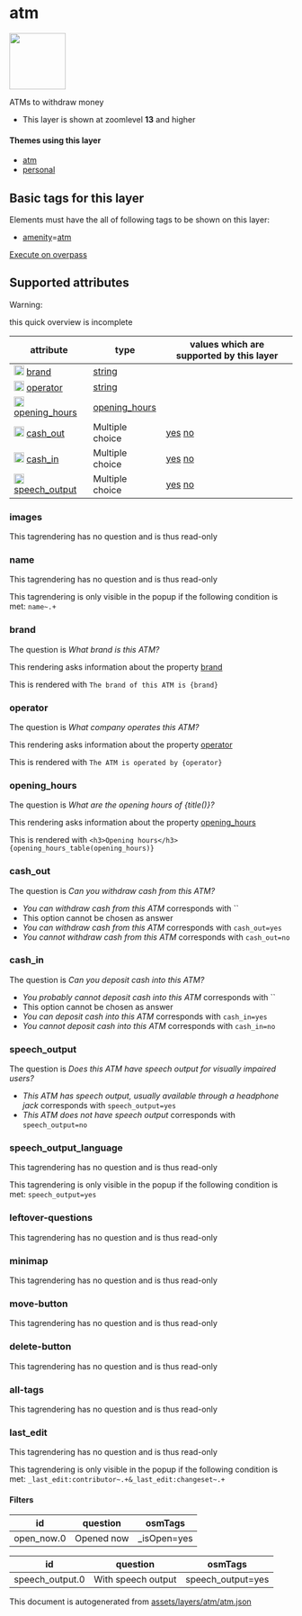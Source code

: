 [//]: # (WARNING: this file is automatically generated. Please find the sources at the bottom and edit those sources)

 atm 
=====



<img src='https://mapcomplete.osm.be/circle:white;./assets/layers/atm/atm.svg' height="100px"> 

ATMs to withdraw money






  - This layer is shown at zoomlevel **13** and higher




#### Themes using this layer 





  - [atm](https://mapcomplete.osm.be/atm)
  - [personal](https://mapcomplete.osm.be/personal)




 Basic tags for this layer 
---------------------------



Elements must have the all of following tags to be shown on this layer:



  - <a href='https://wiki.openstreetmap.org/wiki/Key:amenity' target='_blank'>amenity</a>=<a href='https://wiki.openstreetmap.org/wiki/Tag:amenity%3Datm' target='_blank'>atm</a>


[Execute on overpass](http://overpass-turbo.eu/?Q=%5Bout%3Ajson%5D%5Btimeout%3A90%5D%3B(%20%20%20%20nwr%5B%22amenity%22%3D%22atm%22%5D(%7B%7Bbbox%7D%7D)%3B%0A)%3Bout%20body%3B%3E%3Bout%20skel%20qt%3B)



 Supported attributes 
----------------------



Warning: 

this quick overview is incomplete



attribute | type | values which are supported by this layer
----------- | ------ | ------------------------------------------
[<img src='https://mapcomplete.osm.be/assets/svg/statistics.svg' height='18px'>](https://taginfo.openstreetmap.org/keys/brand#values) [brand](https://wiki.openstreetmap.org/wiki/Key:brand) | [string](../SpecialInputElements.md#string) | 
[<img src='https://mapcomplete.osm.be/assets/svg/statistics.svg' height='18px'>](https://taginfo.openstreetmap.org/keys/operator#values) [operator](https://wiki.openstreetmap.org/wiki/Key:operator) | [string](../SpecialInputElements.md#string) | 
[<img src='https://mapcomplete.osm.be/assets/svg/statistics.svg' height='18px'>](https://taginfo.openstreetmap.org/keys/opening_hours#values) [opening_hours](https://wiki.openstreetmap.org/wiki/Key:opening_hours) | [opening_hours](../SpecialInputElements.md#opening_hours) | 
[<img src='https://mapcomplete.osm.be/assets/svg/statistics.svg' height='18px'>](https://taginfo.openstreetmap.org/keys/cash_out#values) [cash_out](https://wiki.openstreetmap.org/wiki/Key:cash_out) | Multiple choice | [yes](https://wiki.openstreetmap.org/wiki/Tag:cash_out%3Dyes) [no](https://wiki.openstreetmap.org/wiki/Tag:cash_out%3Dno)
[<img src='https://mapcomplete.osm.be/assets/svg/statistics.svg' height='18px'>](https://taginfo.openstreetmap.org/keys/cash_in#values) [cash_in](https://wiki.openstreetmap.org/wiki/Key:cash_in) | Multiple choice | [yes](https://wiki.openstreetmap.org/wiki/Tag:cash_in%3Dyes) [no](https://wiki.openstreetmap.org/wiki/Tag:cash_in%3Dno)
[<img src='https://mapcomplete.osm.be/assets/svg/statistics.svg' height='18px'>](https://taginfo.openstreetmap.org/keys/speech_output#values) [speech_output](https://wiki.openstreetmap.org/wiki/Key:speech_output) | Multiple choice | [yes](https://wiki.openstreetmap.org/wiki/Tag:speech_output%3Dyes) [no](https://wiki.openstreetmap.org/wiki/Tag:speech_output%3Dno)




### images 



This tagrendering has no question and is thus read-only





### name 



This tagrendering has no question and is thus read-only



This tagrendering is only visible in the popup if the following condition is met: `name~.+`



### brand 



The question is  *What brand is this ATM?*

This rendering asks information about the property  [brand](https://wiki.openstreetmap.org/wiki/Key:brand) 

This is rendered with  `The brand of this ATM is {brand}`





### operator 



The question is  *What company operates this ATM?*

This rendering asks information about the property  [operator](https://wiki.openstreetmap.org/wiki/Key:operator) 

This is rendered with  `The ATM is operated by {operator}`





### opening_hours 



The question is  *What are the opening hours of {title()}?*

This rendering asks information about the property  [opening_hours](https://wiki.openstreetmap.org/wiki/Key:opening_hours) 

This is rendered with  `<h3>Opening hours</h3>{opening_hours_table(opening_hours)}`





### cash_out 



The question is  *Can you withdraw cash from this ATM?*





  - *You can withdraw cash from this ATM*  corresponds with  ``
  - This option cannot be chosen as answer
  - *You can withdraw cash from this ATM*  corresponds with  `cash_out=yes`
  - *You cannot withdraw cash from this ATM*  corresponds with  `cash_out=no`




### cash_in 



The question is  *Can you deposit cash into this ATM?*





  - *You probably cannot deposit cash into this ATM*  corresponds with  ``
  - This option cannot be chosen as answer
  - *You can deposit cash into this ATM*  corresponds with  `cash_in=yes`
  - *You cannot deposit cash into this ATM*  corresponds with  `cash_in=no`




### speech_output 



The question is  *Does this ATM have speech output for visually impaired users?*





  - *This ATM has speech output, usually available through a headphone jack*  corresponds with  `speech_output=yes`
  - *This ATM does not have speech output*  corresponds with  `speech_output=no`




### speech_output_language 



This tagrendering has no question and is thus read-only



This tagrendering is only visible in the popup if the following condition is met: `speech_output=yes`



### leftover-questions 



This tagrendering has no question and is thus read-only





### minimap 



This tagrendering has no question and is thus read-only





### move-button 



This tagrendering has no question and is thus read-only





### delete-button 



This tagrendering has no question and is thus read-only





### all-tags 



This tagrendering has no question and is thus read-only





### last_edit 



This tagrendering has no question and is thus read-only



This tagrendering is only visible in the popup if the following condition is met: `_last_edit:contributor~.+&_last_edit:changeset~.+`



#### Filters 





id | question | osmTags
---- | ---------- | ---------
open_now.0 | Opened now | _isOpen=yes




id | question | osmTags
---- | ---------- | ---------
speech_output.0 | With speech output | speech_output=yes
 

This document is autogenerated from [assets/layers/atm/atm.json](https://github.com/pietervdvn/MapComplete/blob/develop/assets/layers/atm/atm.json)
